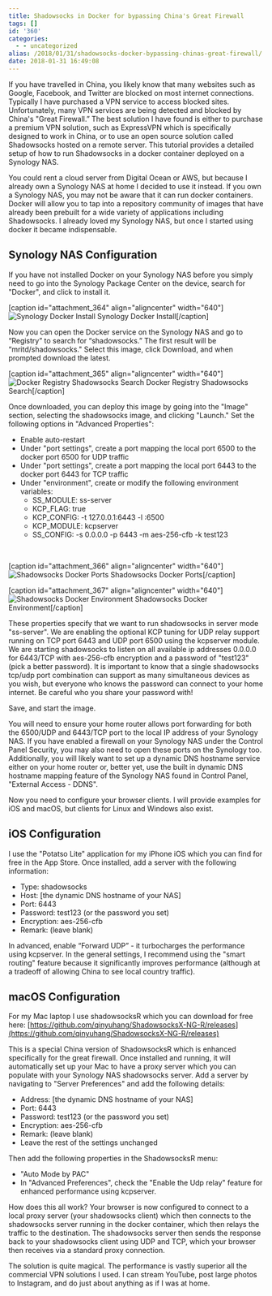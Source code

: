 ```yaml
---
title: Shadowsocks in Docker for bypassing China's Great Firewall
tags: []
id: '360'
categories:
  - - uncategorized
alias: /2018/01/31/shadowsocks-docker-bypassing-chinas-great-firewall/
date: 2018-01-31 16:49:08
---
```


If you have travelled in China, you likely know that many websites such as Google, Facebook, and Twitter are blocked on most internet connections. Typically I have purchased a VPN service to access blocked sites. Unfortunately, many VPN services are being detected and blocked by China's "Great Firewall.” The best solution I have found is either to purchase a premium VPN solution, such as ExpressVPN which is specifically designed to work in China, or to use an open source solution called Shadowsocks hosted on a remote server. This tutorial provides a detailed setup of how to run Shadowsocks in a docker container deployed on a Synology NAS.
<!-- more -->
You could rent a cloud server from Digital Ocean or AWS, but because I already own a Synology NAS at home I decided to use it instead. If you own a Synology NAS, you may not be aware that it can run docker containers. Docker will allow you to tap into a repository community of images that have already been prebuilt for a wide variety of applications including Shadowsocks. I already loved my Synology NAS, but once I started using docker it became indispensable.

## **Synology NAS Configuration**

If you have not installed Docker on your Synology NAS before you simply need to go into the Synology Package Center on the device, search for "Docker", and click to install it.

\[caption id="attachment\_364" align="aligncenter" width="640"\]![Synology Docker Install](https://benchodroff.com/wp-content/uploads/2018/01/docker_install-1024x204.png) Synology Docker Install\[/caption\]

Now you can open the Docker service on the Synology NAS and go to “Registry” to search for “shadowsocks.” The first result will be “mritd/shadowsocks." Select this image, click Download, and when prompted download the latest.

\[caption id="attachment\_365" align="aligncenter" width="640"\]![Docker Registry Shadowsocks Search](https://benchodroff.com/wp-content/uploads/2018/01/docker_registrysearch-1024x423.png) Docker Registry Shadowsocks Search\[/caption\]

Once downloaded, you can deploy this image by going into the "Image" section, selecting the shadowsocks image, and clicking "Launch." Set the following options in "Advanced Properties":

*   Enable auto-restart
*   Under "port settings", create a port mapping the local port 6500 to the docker port 6500 for UDP traffic
*   Under "port settings", create a port mapping the local port 6443 to the docker port 6443 for TCP traffic
*   Under "environment", create or modify the following environment variables:
    *   SS\_MODULE: ss-server
    *   KCP\_FLAG: true
    *   KCP\_CONFIG: -t 127.0.0.1:6443 -l :6500
    *   KCP\_MODULE: kcpserver
    *   SS\_CONFIG: -s 0.0.0.0 -p 6443 -m aes-256-cfb -k test123

 

\[caption id="attachment\_366" align="aligncenter" width="640"\]![Shadowsocks Docker Ports](https://benchodroff.com/wp-content/uploads/2018/01/shadowsocks_ports_docker-1024x289.png) Shadowsocks Docker Ports\[/caption\]

\[caption id="attachment\_367" align="aligncenter" width="640"\]![Shadowsocks Docker Environment](https://benchodroff.com/wp-content/uploads/2018/01/shadowsocks_environment_docker-1024x524.png) Shadowsocks Docker Environment\[/caption\]

These properties specify that we want to run shadowsocks in server mode "ss-server". We are enabling the optional KCP tuning for UDP relay support running on TCP port 6443 and UDP port 6500 using the kcpserver module. We are starting shadowsocks to listen on all available ip addresses 0.0.0.0 for 6443/TCP with aes-256-cfb encryption and a password of "test123" (pick a better password). It is important to know that a single shadowsocks tcp/udp port combination can support as many simultaneous devices as you wish, but everyone who knows the password can connect to your home internet. Be careful who you share your password with!

Save, and start the image.

You will need to ensure your home router allows port forwarding for both the 6500/UDP and 6443/TCP port to the local IP address of your Synology NAS. If you have enabled a firewall on your Synology NAS under the Control Panel Security, you may also need to open these ports on the Synology too. Additionally, you will likely want to set up a dynamic DNS hostname service either on your home router or, better yet, use the built in dynamic DNS hostname mapping feature of the Synology NAS found in Control Panel, "External Access - DDNS".

Now you need to configure your browser clients. I will provide examples for iOS and macOS, but clients for Linux and Windows also exist.

## **iOS Configuration**

I use the "Potatso Lite" application for my iPhone iOS which you can find for free in the App Store. Once installed, add a server with the following information:

*   Type: shadowsocks
*   Host: \[the dynamic DNS hostname of your NAS\]
*   Port: 6443
*   Password: test123 (or the password you set)
*   Encryption: aes-256-cfb
*   Remark: (leave blank)

In advanced, enable “Forward UDP” - it turbocharges the performance using kcpserver. In the general settings, I recommend using the "smart routing" feature because it significantly improves performance (although at a tradeoff of allowing China to see local country traffic).

## **macOS Configuration**

For my Mac laptop I use shadowsocksR which you can download for free here: [https://github.com/qinyuhang/ShadowsocksX-NG-R/releases](https://github.com/qinyuhang/ShadowsocksX-NG-R/releases)

This is a special China version of ShadowsocksR which is enhanced specifically for the great firewall. Once installed and running, it will automatically set up your Mac to have a proxy server which you can populate with your Synology NAS shadowsocks server. Add a server by navigating to "Server Preferences" and add the following details:

*   Address: \[the dynamic DNS hostname of your NAS\]
*   Port: 6443
*   Password: test123 (or the password you set)
*   Encryption: aes-256-cfb
*   Remark: (leave blank)
*   Leave the rest of the settings unchanged

Then add the following properties in the ShadowsocksR menu:

*   "Auto Mode by PAC"
*   In "Advanced Preferences", check the "Enable the Udp relay" feature for enhanced performance using kcpserver.

How does this all work? Your browser is now configured to connect to a local proxy server (your shadowsocks client) which then connects to the shadowsocks server running in the docker container, which then relays the traffic to the destination. The shadowsocks server then sends the response back to your shadowsocks client using UDP and TCP, which your browser then receives via a standard proxy connection.

The solution is quite magical. The performance is vastly superior all the commercial VPN solutions I used. I can stream YouTube, post large photos to Instagram, and do just about anything as if I was at home.